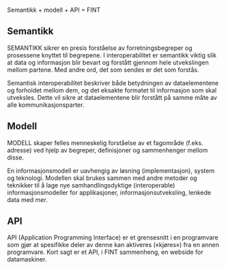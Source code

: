 Semantikk + modell + API = FINT

## Semantikk 
SEMANTIKK sikrer en presis forståelse av forretningsbegreper og prosessene knyttet til begrepene. I interoperabilitet er semantikk viktig slik at data og informasjon blir bevart og forstått gjennom hele utvekslingen mellom partene. Med andre ord, det som sendes er det som forstås.

Semantisk interoperabilitet beskriver både betydningen av dataelementene og forholdet mellom dem, og det eksakte formatet til informasjon som skal utveksles. Dette vil sikre at dataelementene blir forstått på samme måte av alle kommunikasjonsparter.

## Modell
MODELL skaper felles menneskelig forståelse av et fagområde (f.eks. adresse) ved hjelp av begreper, definisjoner og sammenhenger mellom disse.

En informasjonsmodell er uavhengig av løsning (implementasjon), system og teknologi. Modellen skal brukes sammen med andre metoder og teknikker til å lage nye samhandlingsdyktige (interoperable) informasjonsmodeller for applikasjoner, informasjonsutveksling, lenkede data med mer.

## API
API (Application Programming Interface) er et grensesnitt i en programvare som gjør at spesifikke deler av denne kan aktiveres («kjøres») fra en annen programvare. Kort sagt er et API, i FINT sammenheng, en webside for datamaskiner.

